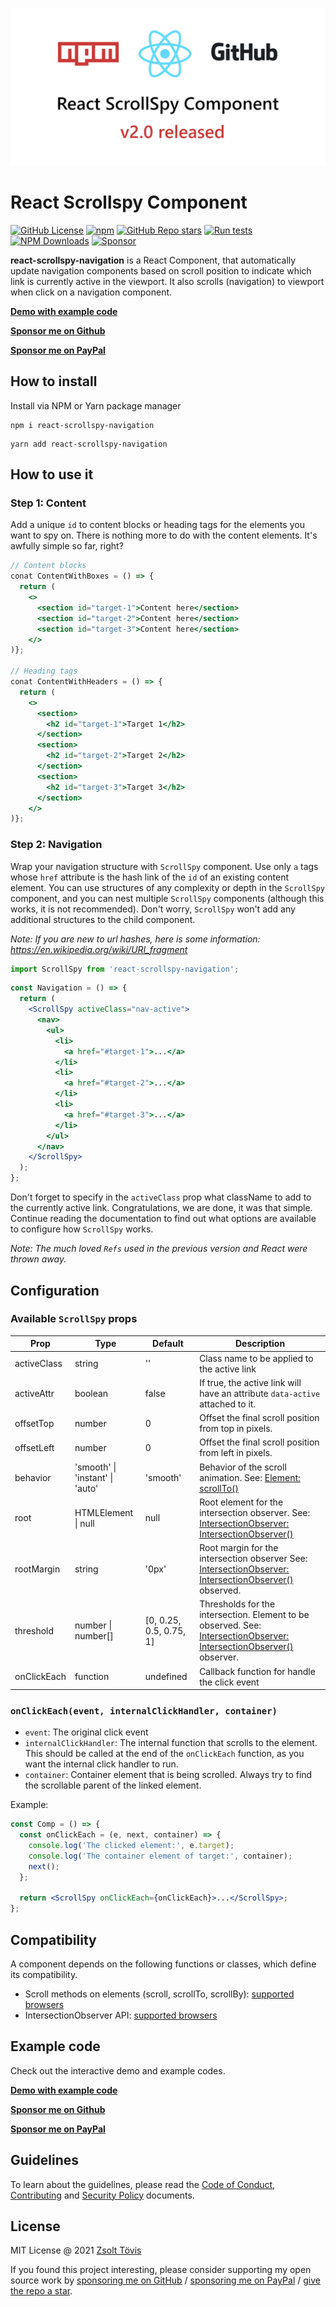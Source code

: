 ![Poster](assets/poster.png)

# React Scrollspy Component

[![GitHub License](https://img.shields.io/github/license/toviszsolt/react-scrollspy?style=flat)](https://github.com/toviszsolt/react-scrollspy/blob/main/LICENSE)
[![npm](https://img.shields.io/npm/v/react-scrollspy-navigation?style=flat&color=red)](https://www.npmjs.com/package/react-scrollspy-navigation)
[![GitHub Repo stars](https://img.shields.io/github/stars/toviszsolt/react-scrollspy?color=DAAA3F)](https://github.com/toviszsolt/react-scrollspy/stargazers)
[![Run tests](https://github.com/toviszsolt/react-scrollspy/actions/workflows/main.yml/badge.svg)](https://github.com/toviszsolt/react-scrollspy/actions/workflows/main.yml)
[![NPM Downloads](https://img.shields.io/npm/dw/react-scrollspy-navigation?style=flat)](https://www.npmjs.com/package/react-scrollspy-navigation)
[![Sponsor](https://img.shields.io/static/v1?label=sponsor&message=❤&color=ff69b4)](https://github.com/sponsors/toviszsolt)

**react-scrollspy-navigation** is a React Component, that automatically update navigation components based on scroll
position to indicate which link is currently active in the viewport. It also scrolls (navigation) to viewport when click
on a navigation component.

**[Demo with example code](https://32jhvk.csb.app)**

**[Sponsor me on Github](https://github.com/sponsors/toviszsolt)**

**[Sponsor me on PayPal](https://paypal.me/toviszsolt)**

## How to install

Install via NPM or Yarn package manager

```
npm i react-scrollspy-navigation
```

```
yarn add react-scrollspy-navigation
```

## How to use it

### Step 1: Content

Add a unique `id` to content blocks or heading tags for the elements you want to spy on. There is nothing more to do
with the content elements. It's awfully simple so far, right?

```jsx
// Content blocks
conat ContentWithBoxes = () => {
  return (
    <>
      <section id="target-1">Content here</section>
      <section id="target-2">Content here</section>
      <section id="target-3">Content here</section>
    </>
)};

// Heading tags
conat ContentWithHeaders = () => {
  return (
    <>
      <section>
        <h2 id="target-1">Target 1</h2>
      </section>
      <section>
        <h2 id="target-2">Target 2</h2>
      </section>
      <section>
        <h2 id="target-3">Target 3</h2>
      </section>
    </>
)};
```

### Step 2: Navigation

Wrap your navigation structure with `ScrollSpy` component. Use only `a` tags whose `href` attribute is the hash link of
the `id` of an existing content element. You can use structures of any complexity or depth in the `ScrollSpy` component,
and you can nest multiple `ScrollSpy` components (although this works, it is not recommended). Don't worry, `ScrollSpy`
won't add any additional structures to the child component.

_Note: If you are new to url hashes, here is some information: https://en.wikipedia.org/wiki/URI_fragment_

```jsx
import ScrollSpy from 'react-scrollspy-navigation';
```

```jsx
const Navigation = () => {
  return (
    <ScrollSpy activeClass="nav-active">
      <nav>
        <ul>
          <li>
            <a href="#target-1">...</a>
          </li>
          <li>
            <a href="#target-2">...</a>
          </li>
          <li>
            <a href="#target-3">...</a>
          </li>
        </ul>
      </nav>
    </ScrollSpy>
  );
};
```

Don't forget to specify in the `activeClass` prop what className to add to the currently active link. Congratulations,
we are done, it was that simple. Continue reading the documentation to find out what options are available to configure
how `ScrollSpy` works.

_Note: The much loved `Refs` used in the previous version and React were thrown away._

## Configuration

### Available `ScrollSpy` props

| Prop        | Type                            | Default                 | Description                                                                                                                                                                                                                |
| ----------- | ------------------------------- | ----------------------- | -------------------------------------------------------------------------------------------------------------------------------------------------------------------------------------------------------------------------- |
| activeClass | string                          | ''                      | Class name to be applied to the active link                                                                                                                                                                                |
| activeAttr  | boolean                         | false                   | If true, the active link will have an attribute `data-active` attached to it.                                                                                                                                              |
| offsetTop   | number                          | 0                       | Offset the final scroll position from top in pixels.                                                                                                                                                                       |
| offsetLeft  | number                          | 0                       | Offset the final scroll position from left in pixels.                                                                                                                                                                      |
| behavior    | 'smooth' \| 'instant' \| 'auto' | 'smooth'                | Behavior of the scroll animation. See: [Element: scrollTo()](https://developer.mozilla.org/en-US/docs/Web/API/Element/scrollTo#options)                                                                                    |
| root        | HTMLElement \| null             | null                    | Root element for the intersection observer. See: [IntersectionObserver: IntersectionObserver()](https://developer.mozilla.org/en-US/docs/Web/API/IntersectionObserver/IntersectionObserver#options)                        |
| rootMargin  | string                          | '0px'                   | Root margin for the intersection observer See: [IntersectionObserver: IntersectionObserver()](https://developer.mozilla.org/en-US/docs/Web/API/IntersectionObserver/IntersectionObserver#options) observed.                |
| threshold   | number \| number[]              | [0, 0.25, 0.5, 0.75, 1] | Thresholds for the intersection. Element to be observed. See: [IntersectionObserver: IntersectionObserver()](https://developer.mozilla.org/en-US/docs/Web/API/IntersectionObserver/IntersectionObserver#options) observer. |
| onClickEach | function                        | undefined               | Callback function for handle the click event                                                                                                                                                                               |

### `onClickEach(event, internalClickHandler, container)`

- `event`: The original click event
- `internalClickHandler`: The internal function that scrolls to the element. This should be called at the end of the
  `onClickEach` function, as you want the internal click handler to run.
- `container`: Container element that is being scrolled. Always try to find the scrollable parent of the linked element.

Example:

```jsx
const Comp = () => {
  const onClickEach = (e, next, container) => {
    console.log('The clicked element:', e.target);
    console.log('The container element of target:', container);
    next();
  };

  return <ScrollSpy onClickEach={onClickEach}>...</ScrollSpy>;
};
```

## Compatibility

A component depends on the following functions or classes, which define its compatibility.

- Scroll methods on elements (scroll, scrollTo, scrollBy):
  [supported browsers](https://caniuse.com/element-scroll-methods)
- IntersectionObserver API: [supported browsers](https://caniuse.com/mdn-api_intersectionobserver)

## Example code

Check out the interactive demo and example codes.

**[Demo with example code](https://32jhvk.csb.app)**

**[Sponsor me on Github](https://github.com/sponsors/toviszsolt)**

**[Sponsor me on PayPal](https://paypal.me/toviszsolt)**

## Guidelines

To learn about the guidelines, please read the [Code of Conduct](./CODE_OF_CONDUCT.md),
[Contributing](./CONTRIBUTING.md) and [Security Policy](./SECURITY.md) documents.

## License

MIT License @ 2021 [Zsolt Tövis](https://github.com/toviszsolt)

If you found this project interesting, please consider supporting my open source work by
[sponsoring me on GitHub](https://github.com/sponsors/toviszsolt) /
[sponsoring me on PayPal](https://www.paypal.com/paypalme/toviszsolt) /
[give the repo a star](https://github.com/toviszsolt/react-scrollspy).

